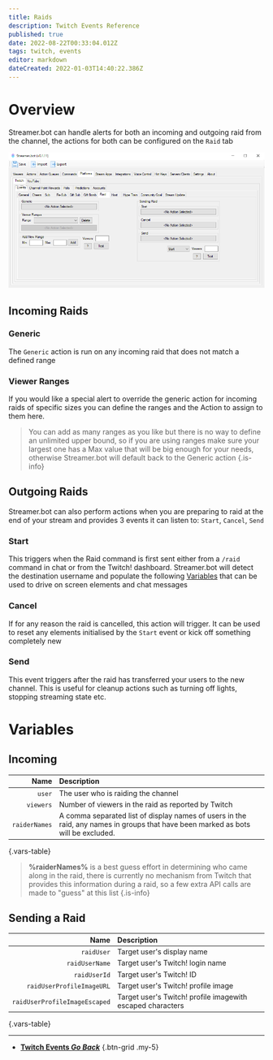 ```yaml
---
title: Raids
description: Twitch Events Reference
published: true
date: 2022-08-22T00:33:04.012Z
tags: twitch, events
editor: markdown
dateCreated: 2022-01-03T14:40:22.386Z
---
```


# Overview
Streamer.bot can handle alerts for both an incoming and outgoing raid from the channel, the actions for both can be configured on the `Raid` tab

![raid.png](/raid.png)


## Incoming Raids

### Generic
The `Generic` action is run on any incoming raid that does not match a defined range

### Viewer Ranges
If you would like a special alert to override the generic action for incoming raids of specific sizes you can define the ranges and the Action to assign to them here.
> 
> You can add as many ranges as you like but there is no way to define an unlimited upper bound, so if you are using ranges make sure your largest one has a Max value that will be big enough for your needs, otherwise Streamer.bot will default back to the Generic action
{.is-info}


## Outgoing Raids
Streamer.bot can also perform actions when you are preparing to raid at the end of your stream and provides 3 events it can listen to: `Start`, `Cancel`, `Send`

### Start
This triggers when the Raid command is first sent either from a `/raid` command in chat or from the Twitch! dashboard. 
Streamer.bot will detect the destination username and populate the following [Variables](/en/Variables#sending-a-raid) that can be used to drive on screen elements and chat messages

### Cancel
If for any reason the raid is cancelled, this action will trigger. It can be used to reset any elements initialised by the `Start` event or kick off something completely new

### Send
This event triggers after the raid has transferred your users to the new channel. This is useful for cleanup actions such as turning off lights, stopping streaming state etc.

# Variables
## Incoming
| Name | Description |
|-----:|:------------|
`user` | The user who is raiding the channel
`viewers` | Number of viewers in the raid as reported by Twitch
`raiderNames` | A comma separated list of display names of users in the raid, any names in groups that have been marked as bots will be excluded.
{.vars-table}

> **%raiderNames%** is a best guess effort in determining who came along in the raid, there is currently no mechanism from Twitch that provides this information during a raid, so a few extra API calls are made to "guess" at this list
{.is-info}

## Sending a Raid
| Name | Description |
|-----:|:------------|
`raidUser` | Target user's display name
`raidUserName` | Target user's Twitch! login name
`raidUserId` | Target user's Twitch! ID
`raidUserProfileImageURL` | Target user's Twitch! profile image
`raidUserProfileImageEscaped` | Target user's Twitch! profile imagewith escaped characters
{.vars-table}

---

- [<i class="mdi mdi-chevron-left"></i>**Twitch Events *Go Back***](/en/Platforms/Twitch/Events)
{.btn-grid .my-5}